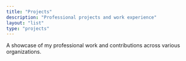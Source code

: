 ```yaml
---
title: "Projects"
description: "Professional projects and work experience"
layout: "list"
type: "projects"
---
```


A showcase of my professional work and contributions across various organizations.
